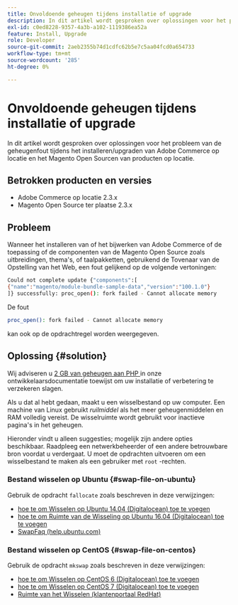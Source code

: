 ```yaml
---
title: Onvoldoende geheugen tijdens installatie of upgrade
description: In dit artikel wordt gesproken over oplossingen voor het probleem van de geheugenfout tijdens het installeren/upgraden van Adobe Commerce op locatie en het Magento Open Sourcen van producten op locatie.
exl-id: c0ed8228-9357-4a3b-a102-1119386ea52a
feature: Install, Upgrade
role: Developer
source-git-commit: 2aeb2355b74d1cdfc62b5e7c5aa04fcd0a654733
workflow-type: tm+mt
source-wordcount: '285'
ht-degree: 0%

---
```


# Onvoldoende geheugen tijdens installatie of upgrade

In dit artikel wordt gesproken over oplossingen voor het probleem van de geheugenfout tijdens het installeren/upgraden van Adobe Commerce op locatie en het Magento Open Sourcen van producten op locatie.

## Betrokken producten en versies

* Adobe Commerce op locatie 2.3.x
* Magento Open Source ter plaatse 2.3.x

## Probleem

Wanneer het installeren van of het bijwerken van Adobe Commerce of de toepassing of de componenten van de Magento Open Source zoals uitbreidingen, thema&#39;s, of taalpakketten, gebruikend de Tovenaar van de Opstelling van het Web, een fout gelijkend op de volgende vertoningen:

```bash
Could not complete update {"components":[
{"name":"magento/module-bundle-sample-data","version":"100.1.0"}
]} successfully: proc_open(): fork failed - Cannot allocate memory
```

De fout

```bash
proc_open(): fork failed - Cannot allocate memory
```

kan ook op de opdrachtregel worden weergegeven.

## Oplossing {#solution}

Wij adviseren u [ 2 GB van geheugen aan PHP ](https://experienceleague.adobe.com/nl/docs/commerce-operations/installation-guide/prerequisites/php-settings) in onze ontwikkelaarsdocumentatie toewijst om uw installatie of verbetering te verzekeren slagen.

Als u dat al hebt gedaan, maakt u een wisselbestand op uw computer. Een machine van Linux gebruikt *ruilmiddel* als het meer geheugenmiddelen en RAM volledig vereist. De wisselruimte wordt gebruikt voor inactieve pagina&#39;s in het geheugen.

Hieronder vindt u alleen suggesties; mogelijk zijn andere opties beschikbaar. Raadpleeg een netwerkbeheerder of een andere betrouwbare bron voordat u verdergaat. U moet de opdrachten uitvoeren om een wisselbestand te maken als een gebruiker met `root` -rechten.

### Bestand wisselen op Ubuntu {#swap-file-on-ubuntu}

Gebruik de opdracht `fallocate` zoals beschreven in deze verwijzingen:

* [ hoe te om Wisselen op Ubuntu 14.04 (Digitalocean) toe te voegen ](https://www.digitalocean.com/community/tutorials/how-to-add-swap-on-ubuntu-14-04)
* [ hoe te om Ruimte van de Wisseling op Ubuntu 16.04 (Digitalocean) toe te voegen ](https://www.digitalocean.com/community/tutorials/how-to-add-swap-space-on-ubuntu-16-04)
* [ SwapFaq (help.ubuntu.com) ](https://help.ubuntu.com/community/SwapFaq)

### Bestand wisselen op CentOS {#swap-file-on-centos}

Gebruik de opdracht `mkswap` zoals beschreven in deze verwijzingen:

* [ hoe te om Wisselen op CentOS 6 (Digitalocean) toe te voegen ](https://www.digitalocean.com/community/tutorials/how-to-add-swap-on-centos-6)
* [ hoe te om Wisselen op CentOS 7 (Digitalocean) toe te voegen ](https://www.digitalocean.com/community/tutorials/how-to-add-swap-on-centos-7)
* [ Ruimte van het Wisselen (klantenportaal RedHat) ](https://access.redhat.com/documentation/en-US/Red_Hat_Enterprise_Linux/6/html/Storage_Administration_Guide/ch-swapspace.html)
